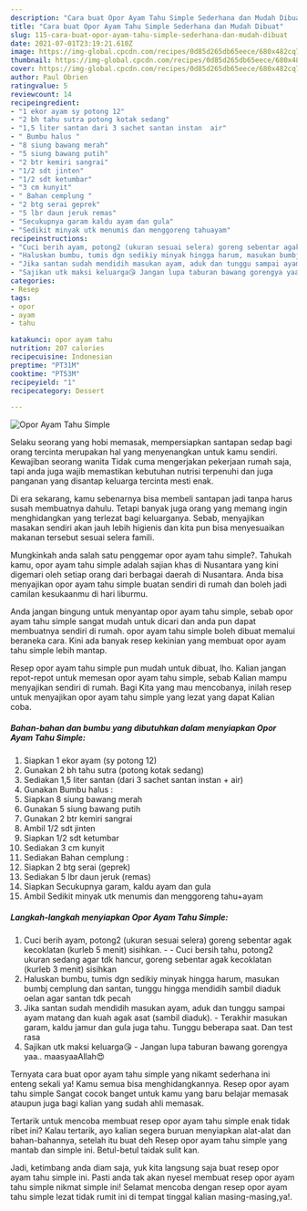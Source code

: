 ```yaml
---
description: "Cara buat Opor Ayam Tahu Simple Sederhana dan Mudah Dibuat"
title: "Cara buat Opor Ayam Tahu Simple Sederhana dan Mudah Dibuat"
slug: 115-cara-buat-opor-ayam-tahu-simple-sederhana-dan-mudah-dibuat
date: 2021-07-01T23:19:21.610Z
image: https://img-global.cpcdn.com/recipes/0d85d265db65eece/680x482cq70/opor-ayam-tahu-simple-foto-resep-utama.jpg
thumbnail: https://img-global.cpcdn.com/recipes/0d85d265db65eece/680x482cq70/opor-ayam-tahu-simple-foto-resep-utama.jpg
cover: https://img-global.cpcdn.com/recipes/0d85d265db65eece/680x482cq70/opor-ayam-tahu-simple-foto-resep-utama.jpg
author: Paul Obrien
ratingvalue: 5
reviewcount: 14
recipeingredient:
- "1 ekor ayam sy potong 12"
- "2 bh tahu sutra potong kotak sedang"
- "1,5 liter santan dari 3 sachet santan instan  air"
- " Bumbu halus "
- "8 siung bawang merah"
- "5 siung bawang putih"
- "2 btr kemiri sangrai"
- "1/2 sdt jinten"
- "1/2 sdt ketumbar"
- "3 cm kunyit"
- " Bahan cemplung "
- "2 btg serai geprek"
- "5 lbr daun jeruk remas"
- "Secukupnya garam kaldu ayam dan gula"
- "Sedikit minyak utk menumis dan menggoreng tahuayam"
recipeinstructions:
- "Cuci berih ayam, potong2 (ukuran sesuai selera) goreng sebentar agak kecoklatan (kurleb 5 menit) sisihkan.   Cuci bersih tahu, potong2 ukuran sedang agar tdk hancur, goreng sebentar agak kecoklatan (kurleb 3 menit) sisihkan"
- "Haluskan bumbu, tumis dgn sedikiy minyak hingga harum, masukan bumbj cemplung dan santan, tunggu hingga mendidih sambil diaduk oelan agar santan tdk pecah"
- "Jika santan sudah mendidih masukan ayam, aduk dan tunggu sampai ayam matang dan kuah agak asat (sambil diaduk).  Terakhir masukan garam, kaldu jamur dan gula juga tahu. Tunggu beberapa saat. Dan test rasa"
- "Sajikan utk maksi keluarga😘 Jangan lupa taburan bawang gorengya yaa.. maasyaaAllah😍"
categories:
- Resep
tags:
- opor
- ayam
- tahu

katakunci: opor ayam tahu 
nutrition: 207 calories
recipecuisine: Indonesian
preptime: "PT31M"
cooktime: "PT53M"
recipeyield: "1"
recipecategory: Dessert

---
```



![Opor Ayam Tahu Simple](https://img-global.cpcdn.com/recipes/0d85d265db65eece/680x482cq70/opor-ayam-tahu-simple-foto-resep-utama.jpg)

Selaku seorang yang hobi memasak, mempersiapkan santapan sedap bagi orang tercinta merupakan hal yang menyenangkan untuk kamu sendiri. Kewajiban seorang  wanita Tidak cuma mengerjakan pekerjaan rumah saja, tapi anda juga wajib memastikan kebutuhan nutrisi terpenuhi dan juga panganan yang disantap keluarga tercinta mesti enak.

Di era  sekarang, kamu sebenarnya bisa membeli santapan jadi tanpa harus susah membuatnya dahulu. Tetapi banyak juga orang yang memang ingin menghidangkan yang terlezat bagi keluarganya. Sebab, menyajikan masakan sendiri akan jauh lebih higienis dan kita pun bisa menyesuaikan makanan tersebut sesuai selera famili. 



Mungkinkah anda salah satu penggemar opor ayam tahu simple?. Tahukah kamu, opor ayam tahu simple adalah sajian khas di Nusantara yang kini digemari oleh setiap orang dari berbagai daerah di Nusantara. Anda bisa menyajikan opor ayam tahu simple buatan sendiri di rumah dan boleh jadi camilan kesukaanmu di hari liburmu.

Anda jangan bingung untuk menyantap opor ayam tahu simple, sebab opor ayam tahu simple sangat mudah untuk dicari dan anda pun dapat membuatnya sendiri di rumah. opor ayam tahu simple boleh dibuat memalui beraneka cara. Kini ada banyak resep kekinian yang membuat opor ayam tahu simple lebih mantap.

Resep opor ayam tahu simple pun mudah untuk dibuat, lho. Kalian jangan repot-repot untuk memesan opor ayam tahu simple, sebab Kalian mampu menyajikan sendiri di rumah. Bagi Kita yang mau mencobanya, inilah resep untuk menyajikan opor ayam tahu simple yang lezat yang dapat Kalian coba.

<!--inarticleads1-->

##### Bahan-bahan dan bumbu yang dibutuhkan dalam menyiapkan Opor Ayam Tahu Simple:

1. Siapkan 1 ekor ayam (sy potong 12)
1. Gunakan 2 bh tahu sutra (potong kotak sedang)
1. Sediakan 1,5 liter santan (dari 3 sachet santan instan + air)
1. Gunakan  Bumbu halus :
1. Siapkan 8 siung bawang merah
1. Gunakan 5 siung bawang putih
1. Gunakan 2 btr kemiri sangrai
1. Ambil 1/2 sdt jinten
1. Siapkan 1/2 sdt ketumbar
1. Sediakan 3 cm kunyit
1. Sediakan  Bahan cemplung :
1. Siapkan 2 btg serai (geprek)
1. Sediakan 5 lbr daun jeruk (remas)
1. Siapkan Secukupnya garam, kaldu ayam dan gula
1. Ambil Sedikit minyak utk menumis dan menggoreng tahu+ayam




<!--inarticleads2-->

##### Langkah-langkah menyiapkan Opor Ayam Tahu Simple:

1. Cuci berih ayam, potong2 (ukuran sesuai selera) goreng sebentar agak kecoklatan (kurleb 5 menit) sisihkan.  -  - Cuci bersih tahu, potong2 ukuran sedang agar tdk hancur, goreng sebentar agak kecoklatan (kurleb 3 menit) sisihkan
1. Haluskan bumbu, tumis dgn sedikiy minyak hingga harum, masukan bumbj cemplung dan santan, tunggu hingga mendidih sambil diaduk oelan agar santan tdk pecah
1. Jika santan sudah mendidih masukan ayam, aduk dan tunggu sampai ayam matang dan kuah agak asat (sambil diaduk).  - Terakhir masukan garam, kaldu jamur dan gula juga tahu. Tunggu beberapa saat. Dan test rasa
1. Sajikan utk maksi keluarga😘 - Jangan lupa taburan bawang gorengya yaa.. maasyaaAllah😍




Ternyata cara buat opor ayam tahu simple yang nikamt sederhana ini enteng sekali ya! Kamu semua bisa menghidangkannya. Resep opor ayam tahu simple Sangat cocok banget untuk kamu yang baru belajar memasak ataupun juga bagi kalian yang sudah ahli memasak.

Tertarik untuk mencoba membuat resep opor ayam tahu simple enak tidak ribet ini? Kalau tertarik, ayo kalian segera buruan menyiapkan alat-alat dan bahan-bahannya, setelah itu buat deh Resep opor ayam tahu simple yang mantab dan simple ini. Betul-betul taidak sulit kan. 

Jadi, ketimbang anda diam saja, yuk kita langsung saja buat resep opor ayam tahu simple ini. Pasti anda tak akan nyesel membuat resep opor ayam tahu simple nikmat simple ini! Selamat mencoba dengan resep opor ayam tahu simple lezat tidak rumit ini di tempat tinggal kalian masing-masing,ya!.

